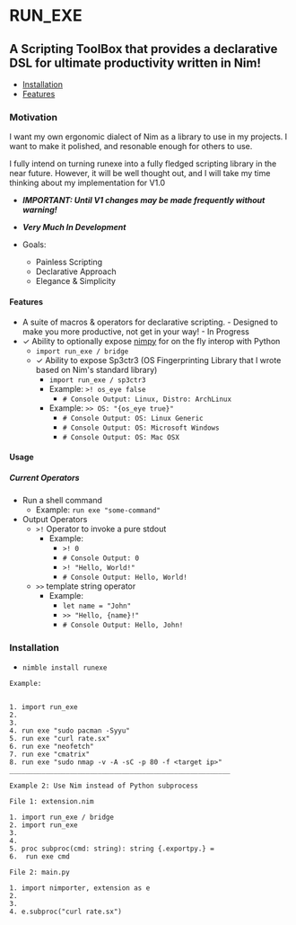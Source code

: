 # RUN_EXE


## A Scripting ToolBox that provides a declarative DSL for ultimate productivity written in Nim!

- [Installation](#installation)
- [Features](#features)



### Motivation
I want my own ergonomic dialect of Nim as a library to use in my projects.
I want to make it polished, and resonable enough for others to use.

I fully intend on turning runexe into a fully fledged scripting library in the near future.
However, it will be well thought out, and I will take my time thinking about my implementation for V1.0

  - ***IMPORTANT: Until V1 changes may be made frequently without warning!***

  - ***Very Much In Development***
  

  - Goals:
    - Painless Scripting 
    - Declarative Approach 
    - Elegance & Simplicity

  
#### Features
- A suite of macros & operators for declarative scripting.
      - Designed to make you more productive, not get in your way!
      - In Progress
- ✓ Ability to optionally expose [nimpy](https://github.com/yglukhov/nimpy) for on the fly interop with Python 
  - ```import run_exe / bridge``` 
  - ✓ Ability to expose Sp3ctr3 (OS Fingerprinting Library that I wrote based on Nim's standard library)
       - ```import run_exe / sp3ctr3```
     - Example: `>! os_eye false` 
       - `# Console Output: Linux, Distro: ArchLinux`
     - Example: `>> OS: "{os_eye true}"` 
       - `# Console Output: OS: Linux Generic`
       - `# Console Output: OS: Microsoft Windows`
       - `# Console Output: OS: Mac OSX`



#### Usage


##### Current Operators


- Run a shell command 
    - Example: ```run exe "some-command"```
- Output Operators
  - `>!` Operator to invoke a pure stdout 
    - Example:
        - `>! 0` 
        - `# Console Output: 0`
        - `>! "Hello, World!"` 
        - `# Console Output: Hello, World!`
  - `>>` template string operator
    - Example: 
        - `let name = "John"`
        - `>> "Hello, {name}!"` 
        - `# Console Output: Hello, John!`

### Installation

- `nimble install runexe`


```
Example:


1. import run_exe
2.
3.
4. run exe "sudo pacman -Syyu"
5. run exe "curl rate.sx"
6. run exe "neofetch"
7. run exe "cmatrix"
8. run exe "sudo nmap -v -A -sC -p 80 -f <target ip>"
_______________________________________________________

Example 2: Use Nim instead of Python subprocess

File 1: extension.nim

1. import run_exe / bridge
2. import run_exe
3.
4. 
5. proc subproc(cmd: string): string {.exportpy.} =
6.  run exe cmd

File 2: main.py

1. import nimporter, extension as e
2.
3.
4. e.subproc("curl rate.sx")
```
